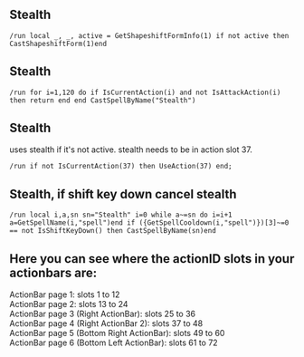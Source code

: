 ## Stealth
```
/run local _, _, active = GetShapeshiftFormInfo(1) if not active then CastShapeshiftForm(1)end
```


## Stealth
```
/run for i=1,120 do if IsCurrentAction(i) and not IsAttackAction(i) then return end end CastSpellByName("Stealth")
```
 

## Stealth 
uses stealth if it's not active. stealth needs to be in action slot 37.
```
/run if not IsCurrentAction(37) then UseAction(37) end;
```
 

## Stealth, if shift key down cancel stealth
```
/run local i,a,sn sn="Stealth" i=0 while a~=sn do i=i+1 a=GetSpellName(i,"spell")end if ({GetSpellCooldown(i,"spell")})[3]~=0 == not IsShiftKeyDown() then CastSpellByName(sn)end
```
 
 
## Here you can see where the actionID slots in your actionbars are:

ActionBar page 1: slots 1 to 12<br/>
ActionBar page 2: slots 13 to 24<br/>
ActionBar page 3 (Right ActionBar): slots 25 to 36<br/>
ActionBar page 4 (Right ActionBar 2): slots 37 to 48<br/>
ActionBar page 5 (Bottom Right ActionBar): slots 49 to 60<br/>
ActionBar page 6 (Bottom Left ActionBar): slots 61 to 72<br/>